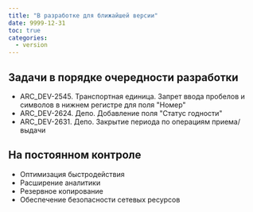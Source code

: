 ```yaml
---
title: "В разработке для ближайшей версии"
date: 9999-12-31
toc: true
categories:
  - version
---
```

## Задачи в порядке очередности разработки
-   ARC_DEV-2545. Транспортная единица. Запрет ввода пробелов и символов в нижнем регистре для поля "Номер"
-   ARC_DEV-2624. Депо. Добавление поля "Статус годности"
-   ARC_DEV-2631. Депо. Закрытие периода по операциям приема/выдачи

## На постоянном контроле
-   Оптимизация быстродействия
-   Расширение аналитики
-   Резервное копирование
-   Обеспечение безопасности сетевых ресурсов

